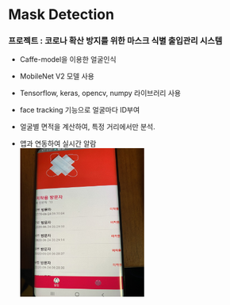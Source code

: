 # Mask Detection

### 프로젝트 : 코로나 확산 방지를 위한 마스크 식별 출입관리 시스템
* Caffe-model을 이용한 얼굴인식
* MobileNet V2 모델 사용

* Tensorflow, keras, opencv, numpy 라이브러리 사용
* face tracking 기능으로 얼굴마다 ID부여
* 얼굴별 면적을 계산하여, 특정 거리에서만 분석.
* 앱과 연동하여 실시간 알람   
<img src="/Minki/cap.jpeg" width="250px" height="300px" title="px(픽셀) 크기 설정" alt="cap"></img><br/>
